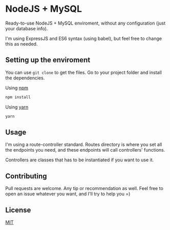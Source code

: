 # NodeJS + MySQL

Ready-to-use NodeJS + MySQL enviroment, without any configuration (just your database info).

I'm using ExpressJS and ES6 syntax (using babel), but feel free to change this as needed.

## Setting up the enviroment

You can use `git clone` to get the files. Go to your project folder and install the dependencies.

Using [npm](https://nodejs.org/en/)

```bash
npm install
```

Using [yarn](https://yarnpkg.com/en/)

```bash
yarn
```

## Usage
I'm using a route-controller standard. Routes directory is where you set all the endpoints you need, and these endpoints will call controllers' functions.

Controllers are classes that has to be instantiated if you want to use it.

## Contributing
Pull requests are welcome. Any tip or recommendation as well. Feel free to open an issue whatever you want, and I'll try to help you =)

## License
[MIT](https://choosealicense.com/licenses/mit/)
